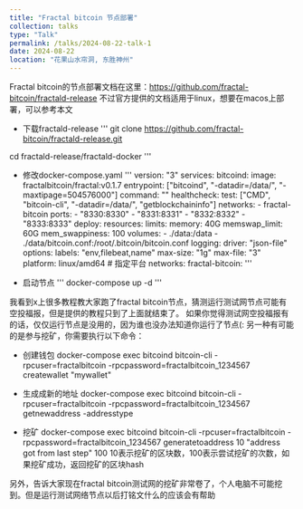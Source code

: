 ```yaml
---
title: "Fractal bitcoin 节点部署"
collection: talks
type: "Talk"
permalink: /talks/2024-08-22-talk-1
date: 2024-08-22
location: "花果山水帘洞, 东胜神州"
---
```


Fractal bitcoin的节点部署文档在这里：https://github.com/fractal-bitcoin/fractald-release
不过官方提供的文档适用于linux，想要在macos上部署，可以参考本文

- 下载fractald-release
'''
git clone https://github.com/fractal-bitcoin/fractald-release.git

cd fractald-release/fractald-docker
'''

- 修改docker-compose.yaml 
'''
version: "3"
services:
  bitcoind:
    image: fractalbitcoin/fractal:v0.1.7
    entrypoint: ["bitcoind", "-datadir=/data/", "-maxtipage=504576000"]
    command: ""
    healthcheck:
      test: ["CMD", "bitcoin-cli", "-datadir=/data/", "getblockchaininfo"]
    networks:
      - fractal-bitcoin
    ports:
      - "8330:8330"
      - "8331:8331"
      - "8332:8332"
      - "8333:8333"
    deploy:
      resources:
        limits:
          memory: 40G
    memswap_limit: 60G
    mem_swappiness: 100
    volumes:
      - ./data:/data
      - ./data/bitcoin.conf:/root/.bitcoin/bitcoin.conf
    logging:
      driver: "json-file"
      options:
        labels: "env,filebeat,name"
        max-size: "1g"
        max-file: "3"
    platform: linux/amd64  # 指定平台
networks:
  fractal-bitcoin:
'''

- 启动节点
'''
docker-compose up -d
'''

我看到x上很多教程教大家跑了fractal bitcoin节点，猜测运行测试网节点可能有空投福报，但是提供的教程只到了上面就结束了。
如果你觉得测试网空投福报有的话，仅仅运行节点是没用的，因为谁也没办法知道你运行了节点(:
另一种有可能的是参与挖矿，你需要执行以下命令： 

- 创建钱包
docker-compose exec bitcoind bitcoin-cli -rpcuser=fractalbitcoin -rpcpassword=fractalbitcoin_1234567 createwallet "mywallet" 

- 生成成新的地址
docker-compose exec bitcoind bitcoin-cli -rpcuser=fractalbitcoin -rpcpassword=fractalbitcoin_1234567 getnewaddress -addresstype

- 挖矿
docker-compose exec bitcoind bitcoin-cli -rpcuser=fractalbitcoin -rpcpassword=fractalbitcoin_1234567 generatetoaddress 10 "address got from last step" 100
10表示挖矿的区块数，100表示尝试挖矿的次数，如果挖矿成功，返回挖矿的区块hash


另外，告诉大家现在fractal bitcoin测试网的挖矿非常卷了，个人电脑不可能挖到。但是运行测试网络节点以后打铭文什么的应该会有帮助

